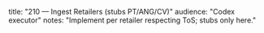 title: "210 — Ingest Retailers (stubs PT/ANG/CV)"
audience: "Codex executor"
notes: "Implement per retailer respecting ToS; stubs only here."
